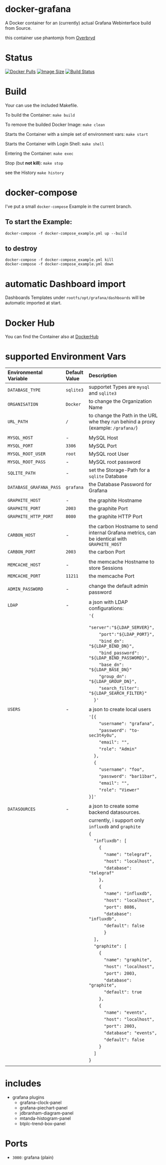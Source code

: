 docker-grafana
==============

A Docker container for an (currently) actual Grafana Webinterface build from Source.

this container use phantomjs from [Overbryd](https://github.com/Overbryd/docker-phantomjs-alpine)

# Status

[![Docker Pulls](https://img.shields.io/docker/pulls/bodsch/docker-grafana.svg?branch)][hub]
[![Image Size](https://images.microbadger.com/badges/image/bodsch/docker-grafana.svg?branch)][microbadger]
[![Build Status](https://travis-ci.org/bodsch/docker-grafana.svg?branch)][travis]

[hub]: https://hub.docker.com/r/bodsch/docker-grafana/
[microbadger]: https://microbadger.com/images/bodsch/docker-grafana
[travis]: https://travis-ci.org/bodsch/docker-grafana


# Build

Your can use the included Makefile.

To build the Container: `make build`

To remove the builded Docker Image: `make clean`

Starts the Container with a simple set of environment vars: `make start`

Starts the Container with Login Shell: `make shell`

Entering the Container: `make exec`

Stop (but **not kill**): `make stop`

see the History `make history`


# docker-compose

I've put a small `docker-compose` Example in the current branch.

## To start the Example:

    docker-compose -f docker-compose_example.yml up --build

## to destroy

    docker-compose -f docker-compose_example.yml kill
    docker-compose -f docker-compose_example.yml down


# automatic Dashboard import

Dashboards Templates under `rootfs/opt/grafana/dashboards` will be automatic imported at start.


# Docker Hub

You can find the Container also at  [DockerHub](https://hub.docker.com/r/bodsch/docker-grafana/)


# supported Environment Vars

| Environmental Variable             | Default Value        | Description                                                     |
| :--------------------------------- | :-------------       | :-----------                                                    |
| `DATABASE_TYPE`                    | `sqlite3`            | supportet Types are `mysql` and `sqlite3`                       |
| `ORGANISATION`                     | `Docker`             | to change the Organization Name                                 |
| `URL_PATH`                         | `/`                  | to change the Path in the URL whe they run behind a proxy (example: `/grafana/`) |
|                                    |                      |                                                                 |
| `MYSQL_HOST`                       | -                    | MySQL Host                                                      |
| `MYSQL_PORT`                       | `3306`               | MySQL Port                                                      |
| `MYSQL_ROOT_USER`                  | `root`               | MySQL root User                                                 |
| `MYSQL_ROOT_PASS`                  | -                    | MySQL root password                                             |
| `SQLITE_PATH`                      | -                    | set the Storage-Path for a `sqlite` Database                    |
| `DATABASE_GRAFANA_PASS`            | `grafana`            | the Database Password for Grafana                               |
|                                    |                      |                                                                 |
| `GRAPHITE_HOST`                    | -                    | the graphite Hostname                                           |
| `GRAPHITE_PORT`                    | `2003`               | the graphite Port                                               |
| `GRAPHITE_HTTP_PORT`               | `8080`               | the graphite HTTP Port                                          |
|                                    |                      |                                                                 |
| `CARBON_HOST`                      | -                    | the carbon Hostname to send internal Grafana metrics, can be identical with `GRAPHITE_HOST` |
| `CARBON_PORT`                      | `2003`               | the carbon Port                                                 |
|                                    |                      |                                                                 |
| `MEMCACHE_HOST`                    | -                    | the memcache Hostname to store Sessions                         |
| `MEMCACHE_PORT`                    | `11211`              | the memcache Port                                               |
|                                    |                      |                                                                 |
| `ADMIN_PASSWORD`                   | -                    | change the default admin password                               |
|                                    |                      |                                                                 |
| `LDAP`                             | -                    | a json with LDAP configurations:                                |
|                                    |                      | `'{`                                                            |
|                                    |                      | `    "server":"${LDAP_SERVER}",`                                |
|                                    |                      | `    "port":"${LDAP_PORT}",`                                    |
|                                    |                      | `    "bind_dn": "${LDAP_BIND_DN}",`                             |
|                                    |                      | `    "bind_password": "${LDAP_BIND_PASSWORD}",`                 |
|                                    |                      | `    "base_dn": "${LDAP_BASE_DN}"`                              |
|                                    |                      | `    "group_dn": "${LDAP_GROUP_DN}",`                           |
|                                    |                      | `    "search_filter": "${LDAP_SEARCH_FILTER}"`                  |
|                                    |                      | `  }'`                                                          |
|                                    |                      |                                                                 |
| `USERS`                            | -                    | a json to create local users                                    |
|                                    |                      | `'[{`                                                           |
|                                    |                      | `    "username": "grafana",`                                    |
|                                    |                      | `    "password": "to-sec3t4y0u",`                               |
|                                    |                      | `    "email": "",`                                              |
|                                    |                      | `    "role": "Admin"`                                           |
|                                    |                      | `  },`                                                          |
|                                    |                      | `  {`                                                           |
|                                    |                      | `    "username": "foo",`                                        |
|                                    |                      | `    "password": "bar11bar",`                                   |
|                                    |                      | `    "email": "",`                                              |
|                                    |                      | `    "role": "Viewer"`                                          |
|                                    |                      | `}]'`                                                           |
|                                    |                      |                                                                 |
| `DATASOURCES`                      | -                    | a json to create some backend datasources.                      |
|                                    |                      | currently, i support only `influxdb` and `graphite`             |
|                                    |                      | `{`                                                             |
|                                    |                      | `  "influxdb": [`                                               |
|                                    |                      | `    {`                                                         |
|                                    |                      | `      "name": "telegraf",`                                     |
|                                    |                      | `      "host": "localhost",`                                    |
|                                    |                      | `      "database": "telegraf"`                                  |
|                                    |                      | `    },`                                                        |
|                                    |                      | `    {`                                                         |
|                                    |                      | `      "name": "influxdb",`                                     |
|                                    |                      | `      "host": "localhost",`                                    |
|                                    |                      | `      "port": 8086,`                                           |
|                                    |                      | `      "database": "influxdb",`                                 |
|                                    |                      | `      "default": false`                                        |
|                                    |                      | `      }`                                                       |
|                                    |                      | `  ],`                                                          |
|                                    |                      | `  "graphite": [`                                               |
|                                    |                      | `    {`                                                         |
|                                    |                      | `      "name": "graphite",`                                     |
|                                    |                      | `      "host": "localhost",`                                    |
|                                    |                      | `      "port": 2003,`                                           |
|                                    |                      | `      "database": "graphite",`                                 |
|                                    |                      | `      "default": true`                                         |
|                                    |                      | `    },`                                                        |
|                                    |                      | `    {`                                                         |
|                                    |                      | `      "name": "events",`                                       |
|                                    |                      | `      "host": "localhost",`                                    |
|                                    |                      | `      "port": 2003,`                                           |
|                                    |                      | `      "database": "events",`                                   |
|                                    |                      | `      "default": false`                                        |
|                                    |                      | `    }`                                                         |
|                                    |                      | `  ]`                                                           |
|                                    |                      | `}`                                                             |
|                                    |                      |                                                                 |


# includes

 - grafana plugins
     * grafana-clock-panel
     * grafana-piechart-panel
     * jdbranham-diagram-panel
     * mtanda-histogram-panel
     * btplc-trend-box-panel


# Ports

 - `3000`: grafana (plain)

